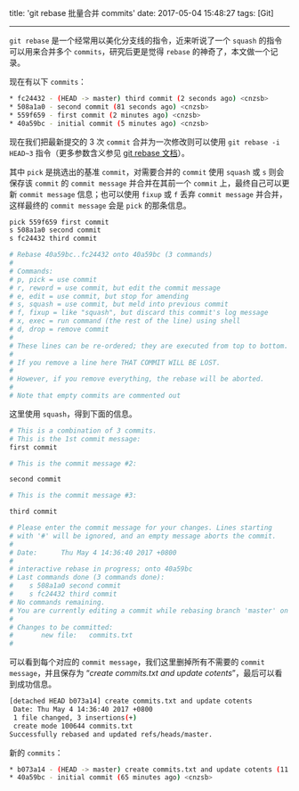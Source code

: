title: 'git rebase 批量合并 commits'
date: 2017-05-04 15:48:27
tags: [Git]

---

`git rebase` 是一个经常用以美化分支线的指令，近来听说了一个 `squash` 的指令可以用来合并多个 `commits`，研究后更是觉得 `rebase` 的神奇了，本文做一个记录。

<!-- more -->

现在有以下 `commits`：

```bash
* fc24432 - (HEAD -> master) third commit (2 seconds ago) <cnzsb>
* 508a1a0 - second commit (81 seconds ago) <cnzsb>
* 559f659 - first commit (2 minutes ago) <cnzsb>
* 40a59bc - initial commit (5 minutes ago) <cnzsb>
```

现在我们把最新提交的 3 次 `commit` 合并为一次修改则可以使用 `git rebase -i HEAD~3` 指令（更多参数含义参见 [git rebase 文档](https://git-scm.com/docs/git-rebase)）。

其中 `pick` 是挑选出的基准 `commit`，对需要合并的 `commit` 使用 `squash` 或 `s` 则会保存该 `commit` 的 `commit message` 并合并在其前一个 `commit` 上，最终自己可以更新 `commit message` 信息；也可以使用 `fixup` 或 `f` 丢弃 `commit message` 并合并，这样最终的 `commit message` 会是 `pick` 的那条信息。

```bash
pick 559f659 first commit
s 508a1a0 second commit
s fc24432 third commit

# Rebase 40a59bc..fc24432 onto 40a59bc (3 commands)
#
# Commands:
# p, pick = use commit
# r, reword = use commit, but edit the commit message
# e, edit = use commit, but stop for amending
# s, squash = use commit, but meld into previous commit
# f, fixup = like "squash", but discard this commit's log message
# x, exec = run command (the rest of the line) using shell
# d, drop = remove commit
#
# These lines can be re-ordered; they are executed from top to bottom.
#
# If you remove a line here THAT COMMIT WILL BE LOST.
#
# However, if you remove everything, the rebase will be aborted.
#
# Note that empty commits are commented out
```

这里使用 `squash`，得到下面的信息。

```bash
# This is a combination of 3 commits.
# This is the 1st commit message:
first commit

# This is the commit message #2:

second commit

# This is the commit message #3:

third commit

# Please enter the commit message for your changes. Lines starting
# with '#' will be ignored, and an empty message aborts the commit.
#
# Date:      Thu May 4 14:36:40 2017 +0800
#
# interactive rebase in progress; onto 40a59bc
# Last commands done (3 commands done):
#    s 508a1a0 second commit
#    s fc24432 third commit
# No commands remaining.
# You are currently editing a commit while rebasing branch 'master' on '40a59bc'.
#
# Changes to be committed:
#       new file:   commits.txt
#
```

可以看到每个对应的 `commit message`，我们这里删掉所有不需要的 `commit message`，并且保存为 “*create commits.txt and update cotents*”，最后可以看到成功信息。

```bash
[detached HEAD b073a14] create commits.txt and update cotents
 Date: Thu May 4 14:36:40 2017 +0800
 1 file changed, 3 insertions(+)
 create mode 100644 commits.txt
Successfully rebased and updated refs/heads/master.
```

新的 `commits`：

```bash
* b073a14 - (HEAD -> master) create commits.txt and update cotents (11 minutes ago) <cnzsb>
* 40a59bc - initial commit (65 minutes ago) <cnzsb>
```
